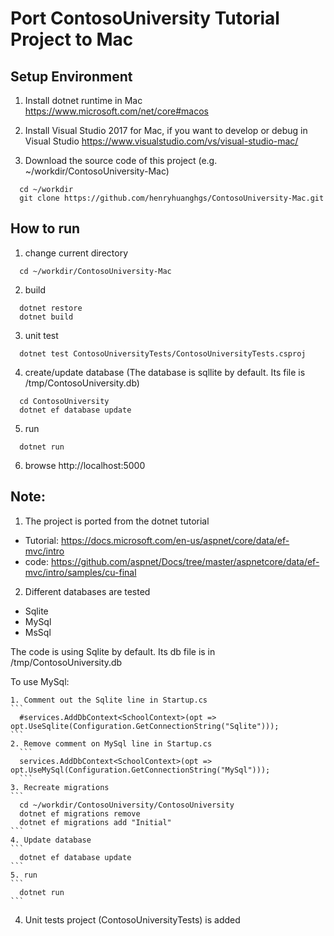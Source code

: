 # Port ContosoUniversity Tutorial Project to Mac

## Setup Environment

1. Install dotnet runtime in Mac
  https://www.microsoft.com/net/core#macos

2. Install Visual Studio 2017 for Mac, if you want to develop or debug in Visual Studio
  https://www.visualstudio.com/vs/visual-studio-mac/

3. Download the source code of this project (e.g. ~/workdir/ContosoUniversity-Mac)
```
  cd ~/workdir
  git clone https://github.com/henryhuanghgs/ContosoUniversity-Mac.git
```
## How to run
1. change current directory
```
  cd ~/workdir/ContosoUniversity-Mac
```
2. build
```
  dotnet restore
  dotnet build
```
3. unit test
```
  dotnet test ContosoUniversityTests/ContosoUniversityTests.csproj
```
4. create/update database (The database is sqllite by default. Its file is /tmp/ContosoUniversity.db)
```
  cd ContosoUniversity
  dotnet ef database update
```
5. run
```
  dotnet run
```
6. browse
  http://localhost:5000


## Note:
1. The project is ported from the dotnet tutorial 
  * Tutorial: https://docs.microsoft.com/en-us/aspnet/core/data/ef-mvc/intro
  * code: https://github.com/aspnet/Docs/tree/master/aspnetcore/data/ef-mvc/intro/samples/cu-final

2. Different databases are tested
  * Sqlite
  * MySql
  * MsSql

  The code is using Sqlite by default. Its db file is in /tmp/ContosoUniversity.db

  To use MySql:
  
    1. Comment out the Sqlite line in Startup.cs
    ```
      #services.AddDbContext<SchoolContext>(opt => opt.UseSqlite(Configuration.GetConnectionString("Sqlite")));
    ```  
    2. Remove comment on MySql line in Startup.cs
      ```
      services.AddDbContext<SchoolContext>(opt => opt.UseMySql(Configuration.GetConnectionString("MySql")));
      ```
    3. Recreate migrations
    ```
      cd ~/workdir/ContosoUniversity/ContosoUniversity
      dotnet ef migrations remove
      dotnet ef migrations add "Initial"
    ```  
    4. Update database
    ```
      dotnet ef database update
    ```  
    5. run
    ```
      dotnet run
    ```
4. Unit tests project (ContosoUniversityTests) is added



